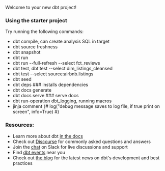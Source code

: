 Welcome to your new dbt project!

### Using the starter project

Try running the following commands:
- dbt compile,  can create analysis SQL in target
- dbt source freshness
- dbt snapshot
- dbt run
- dbt run --full-refresh --select fct_reviews 
- dbt test, dbt test --select dim_listings_cleansed
- dbt test --select source:airbnb.listings
- dbt seed
- dbt deps ### installs dependencies
- dbt docs generate
- dbt docs serve ### serve docs
- dbt run-operation dbt_logging, running macros
- jinja comment {# log("debug message saves to log file, if true print on screen", info=True) #}


### Resources:
- Learn more about dbt [in the docs](https://docs.getdbt.com/docs/introduction)
- Check out [Discourse](https://discourse.getdbt.com/) for commonly asked questions and answers
- Join the [chat](https://community.getdbt.com/) on Slack for live discussions and support
- Find [dbt events](https://events.getdbt.com) near you
- Check out [the blog](https://blog.getdbt.com/) for the latest news on dbt's development and best practices
